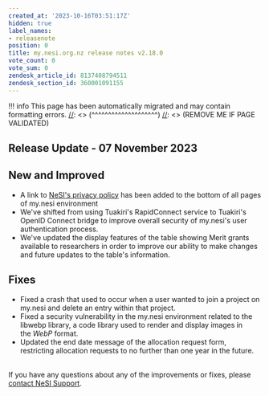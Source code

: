 ```yaml
---
created_at: '2023-10-16T03:51:17Z'
hidden: true
label_names:
- releasenote
position: 0
title: my.nesi.org.nz release notes v2.18.0
vote_count: 0
vote_sum: 0
zendesk_article_id: 8137408794511
zendesk_section_id: 360001091155
---
```




[//]: <> (REMOVE ME IF PAGE VALIDATED)
[//]: <> (vvvvvvvvvvvvvvvvvvvv)
!!! info
    This page has been automatically migrated and may contain formatting errors.
[//]: <> (^^^^^^^^^^^^^^^^^^^^)
[//]: <> (REMOVE ME IF PAGE VALIDATED)

<h2 id="ReleaseNotes-ReleaseUpdate-11.July2019">Release Update - 07 November 2023</h2>
<h2 id="ReleaseNotes-NewandImproved">New and Improved</h2>
<ul>
<li class="li1">
<span class="s1"></span>A link to <a href="https://www.nesi.org.nz/about-us/security-privacy/privacy-policy" target="_blank" rel="noopener noreferrer">NeSI's privacy policy</a> has been added to the bottom of all pages of my.nesi environment</li>
<li class="li1">We've shifted from using Tuakiri's RapidConnect service to Tuakiri's OpenID Connect bridge to improve overall security of my.nesi's user authentication process.</li>
<li class="li1">We've updated the display features of the table showing Merit grants available to researchers in order to improve our ability to make changes and future updates to the table's information.</li>
</ul>
<h2 id="ReleaseNotes-Fixes"><span>Fixes</span></h2>
<ul>
<li class="li1"><span class="s1">Fixed a crash that used to occur when a user wanted to join a project on my.nesi and delete an entry within that project.</span></li>
<li class="li1">
<span class="s1"></span>Fixed a security vulnerability in the my.nesi environment related to<span> the libwebp library, a code library used to render and display images in the <em>WebP</em> format.</span> </li>
<li class="li1">Updated the end date message of the allocation request form, restricting allocation requests to no further than one year in the future.<br><br>
</li>
</ul>
<p>If you have any questions about any of the improvements or fixes, please <a href="mailto:support@nesi.org.nz">contact NeSI Support</a>.</p>